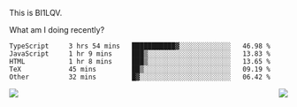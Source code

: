 This is BI1LQV.

What am I doing recently?

<!--START_SECTION:waka-->

```text
TypeScript     3 hrs 54 mins   ███████████▓░░░░░░░░░░░░░   46.98 %
JavaScript     1 hr 9 mins     ███▒░░░░░░░░░░░░░░░░░░░░░   13.83 %
HTML           1 hr 8 mins     ███▒░░░░░░░░░░░░░░░░░░░░░   13.65 %
TeX            45 mins         ██▒░░░░░░░░░░░░░░░░░░░░░░   09.19 %
Other          32 mins         █▓░░░░░░░░░░░░░░░░░░░░░░░   06.42 %
```

<!--END_SECTION:waka-->
<img align="right" src="https://github-readme-stats.vercel.app/api?username=bi1lqv&show_icons=true&count_private=true">

<img src="https://metrics.lecoq.io/bi1lqv?template=classic&base.activity=0&base.community=0&base.repositories=0&base.metadata=0&isocalendar=1&base=header%2C%20activity%2C%20community%2C%20repositories%2C%20metadata&base.indepth=false&base.hireable=false&isocalendar=false&isocalendar.duration=full-year&config.timezone=Asia%2FShanghai">
